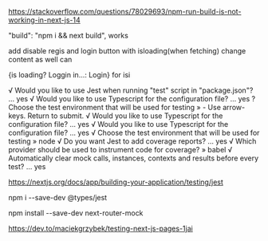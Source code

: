https://stackoverflow.com/questions/78029693/npm-run-build-is-not-working-in-next-js-14

"build": "npm i && next build", works

add disable regis and login button with isloading(when fetching)
change content as well can

{is loading? Loggin in...: Login} for isi


√ Would you like to use Jest when running "test" script in "package.json"? ... yes
√ Would you like to use Typescript for the configuration file? ... yes
? Choose the test environment that will be used for testing » - Use arrow-keys. Return to submit.
√ Would you like to use Typescript for the configuration file? ... yes
√ Would you like to use Typescript for the configuration file? ... yes
√ Choose the test environment that will be used for testing » node
√ Do you want Jest to add coverage reports? ... yes
√ Which provider should be used to instrument code for coverage? » babel
√ Automatically clear mock calls, instances, contexts and results before every test? ... yes

https://nextjs.org/docs/app/building-your-application/testing/jest

npm i --save-dev @types/jest

npm install --save-dev next-router-mock

https://dev.to/maciekgrzybek/testing-next-js-pages-1jai